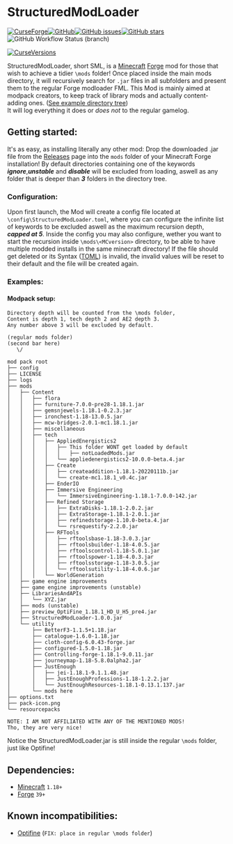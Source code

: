 # StructuredModLoader
[![CurseForge](https://cf.way2muchnoise.eu/573056.svg)](https://www.curseforge.com/minecraft/mc-mods/structured-mod-loader-forge)[![GitHub](https://img.shields.io/badge/Git-Hub-blue)](https://github.com/Chaos02/SubFolderLoader)[![GitHub issues](https://img.shields.io/github/issues/Chaos02/SubFolderLoader?logo=GitHub)](https://github.com/Chaos02/SubFolderLoader/issues)[![GitHub stars](https://img.shields.io/github/stars/Chaos02/SubFolderLoader?logo=GitHub)](https://github.com/Chaos02/SubFolderLoader/stargazers)![GitHub Workflow Status (branch)](https://img.shields.io/github/workflow/status/Chaos02/SubFolderLoader/StructuredModLoader%20DEV/development?label=dev%20build)

[![CurseVersions](https://cf.way2muchnoise.eu/versions/573056.svg)](https://www.curseforge.com/minecraft/mc-mods/structured-mod-loader-forge/files/all)

StructuredModLoader, short SML, is a [Minecraft](minecraft.net) [Forge](https://files.minecraftforge.net/net/minecraftforge/forge/) mod for those that wish to achieve a tidier `\mods` folder!
Once placed inside the main mods directory, it will recursively search for `.jar` files in all subfolders and present them to the regular Forge modloader FML.
This Mod is mainly aimed at modpack creators, to keep track of library mods and actually content-adding ones. ([See example directory tree](#Modpack-setup))  
It will log everything it does or *does not* to the regular gamelog.
## Getting started:
It's as easy, as installing literally any other mod:
Drop the downloaded .jar file from the [Releases](https://github.com/Chaos02/SubFolderLoader/tags) page into the `mods` folder of your Minecraft Forge installation!
By default directories containing one of the keywords
***ignore***,***unstable*** and ***disable***
will be excluded from loading, aswell as any folder that is deeper than ***3*** folders in the directory tree.
### Configuration:
Upon first launch, the Mod will create a config file located at `\config\StructuredModLoader.toml`, where you can configure the infinite list of keywords to be excluded aswell as the maximum recursion depth, ***capped at 5***.
Inside the config you may also configure, wether you want to start the recursion inside `\mods\<MCversion>` directory, to be able to have multiple modded installs in the same minecraft directory!
If the file should get deleted or its Syntax ([TOML](https://github.com/toml-lang/toml)) is invalid, the invalid values will be reset to their default and the file will be created again.
### Examples:
#### Modpack setup:
```
Directory depth will be counted from the \mods folder,
Content is depth 1, tech depth 2 and AE2 depth 3.
Any number above 3 will be excluded by default.

(regular mods folder)
(second bar here)
   \/

mod pack root
├── config
├── LICENSE
├── logs
├── mods
│   ├── Content
│   │   ├── flora
│   │   ├── furniture-7.0.0-pre28-1.18.1.jar
│   │   ├── gemsnjewels-1.18.1-0.2.3.jar
│   │   ├── ironchest-1.18-13.0.5.jar
│   │   ├── mcw-bridges-2.0.1-mc1.18.1.jar
│   │   ├── miscellaneous
│   │   ├── tech
│   │   │   ├── AppliedEnergistics2
│   │   │   │   ├── This folder WONT get loaded by default
│   │   │   │   │   ├── notLoadedMods.jar
│   │   │   │   └── appliedenergistics2-10.0.0-beta.4.jar
│   │   │   ├── Create
│   │   │   │   ├── createaddition-1.18.1-20220111b.jar
│   │   │   │   └── create-mc1.18.1_v0.4c.jar
│   │   │   ├── EnderIO
│   │   │   ├── Immersive Engineering
│   │   │   │   └── ImmersiveEngineering-1.18.1-7.0.0-142.jar
│   │   │   ├── Refined Storage
│   │   │   │   ├── ExtraDisks-1.18.1-2.0.2.jar
│   │   │   │   ├── ExtraStorage-1.18.1-2.0.1.jar
│   │   │   │   ├── refinedstorage-1.10.0-beta.4.jar
│   │   │   │   └── rsrequestify-2.2.0.jar
│   │   │   ├── RFTools
│   │   │   │   ├── rftoolsbase-1.18-3.0.3.jar
│   │   │   │   ├── rftoolsbuilder-1.18-4.0.5.jar
│   │   │   │   ├── rftoolscontrol-1.18-5.0.1.jar
│   │   │   │   ├── rftoolspower-1.18-4.0.3.jar
│   │   │   │   ├── rftoolsstorage-1.18-3.0.5.jar
│   │   │   │   └── rftoolsutility-1.18-4.0.6.jar
│   │   │   └── WorldGeneration
│   ├── game engine improvements
│   ├── game engine improvements (unstable)
│   ├── LibrariesAndAPIs
│   │   └── XYZ.jar
│   ├── mods (unstable)
│   ├── preview_OptiFine_1.18.1_HD_U_H5_pre4.jar
│   ├── StructuredModLoader-1.0.0.jar
│   └── utility
│       ├── BetterF3-1.1.5+1.18.jar
│       ├── catalogue-1.6.0-1.18.jar
│       ├── cloth-config-6.0.43-forge.jar
│       ├── configured-1.5.0-1.18.jar
│       ├── Controlling-forge-1.18.1-9.0.11.jar
│       ├── journeymap-1.18-5.8.0alpha2.jar
│       ├── JustEnough
│       │   ├── jei-1.18.1-9.1.1.48.jar
│       │   ├── JustEnoughProfessions-1.18-1.2.2.jar
│       │   └── JustEnoughResources-1.18.1-0.13.1.137.jar
│       └── mods here
├── options.txt
├── pack-icon.png
└── resourcepacks

NOTE: I AM NOT AFFILIATED WITH ANY OF THE MENTIONED MODS!
Tho, they are very nice!
```
Notice the StructuredModLoader.jar is still inside the regular `\mods` folder, just like Optifine!

## Dependencies:

 - [Minecraft](minecraft.net) `1.18+`
 - [Forge](https://files.minecraftforge.net/net/minecraftforge/forge/) `39+`

## Known incompatibilities:
 - [Optifine](optifine.net) (`FIX: place in regular \mods folder`)
